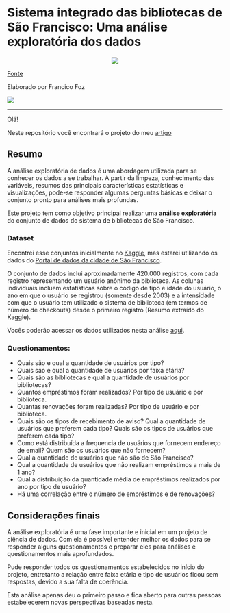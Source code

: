 # Sistema integrado das bibliotecas de São Francisco: Uma análise exploratória dos dados

<p align="center"> 
<img src="https://cdn.vox-cdn.com/thumbor/ACMFacaANxBvqsRvN-Ps3WgG_Z8=/0x0:4221x2814/970x728/filters:focal(1774x1070:2448x1744):format(webp):no_upscale()/cdn.vox-cdn.com/uploads/chorus_image/image/62631916/14260954879_6846eafd66_o.0.jpg"></a> 
</p>

[Fonte](https://thewandererliteraryjournal.wordpress.com/2017/08/03/beautiful-public-california-libraries)


Elaborado por Francico Foz

<a href="https://img.shields.io/badge/author-gustavolq-blue.svg)](https://www.linkedin.com/in/francisco-tadeu-foz/" target="_blank"><img src="https://img.shields.io/badge/-LinkedIn-%230077B5?style=for-the-badge&logo=linkedin&logoColor=white" target="_blank"></a>  

---

Olá! 

Neste repositório você encontrará o projeto do meu [artigo]() 


## Resumo
A análise exploratória de dados é uma abordagem utilizada para se conhecer os dados a se trabalhar. 
A partir da limpeza, conhecimento das variáveis, resumos das principais características estatísticas e visualizações, pode-se responder algumas perguntas básicas e deixar o conjunto pronto para análises mais profundas.

Este projeto tem como objetivo principal realizar uma **análise exploratória** do conjunto de dados do sistema de bibliotecas de São Francisco. 

### Dataset

Encontrei esse conjuntos inicialmente no [Kaggle](https://www.kaggle.com/datasf/sf-library-usage-data?select=Library_Usage.csv), mas estarei utilizando os dados do [Portal de dados da cidade de São Francisco](https://data.sfgov.org/Culture-and-Recreation/Library-Usage/qzz6-2jup).

O conjunto de dados inclui aproximadamente 420.000 registros, com cada registro representando um usuário anônimo da biblioteca. As colunas individuais incluem estatísticas sobre o código de tipo e idade do usuário, o ano em que o usuário se registrou (somente desde 2003) e a intensidade com que o usuário tem utilizado o sistema de biblioteca (em termos de número de checkouts) desde o primeiro registro (Resumo extraído do Kaggle). 

Vocês poderão acessar os dados utilizados nesta análise [aqui](https://drive.google.com/file/d/1wTom0A8SRd7XlR-pBqu720O1rhOR41uD/view?usp=sharing).


### Questionamentos:
*    Quais são e qual a quantidade de usuários por tipo?
*    Quais são e qual a quantidade de usuários por faixa etária?
*    Quais são as bibliotecas e qual a quantidade de usuários  por bibliotecas?
*    Quantos empréstimos foram realizados? Por tipo de usuário e por biblioteca.
*    Quantas renovações foram realizadas? Por tipo de usuário e por biblioteca.
*    Quais são os tipos de recebimento de aviso? Qual a quantidade de usuários que preferem cada tipo? Quais são os tipos de usuários que preferem cada tipo?
*    Como está distribuída a frequencia de usuários que fornecem endereço de email? Quem são os usuários que não fornecem? 
*    Qual a quantidade de usuários que não são de São Francisco?
*    Qual a quantidade de usuários que não realizam empréstimos a mais de 1 ano?
*    Qual a distribuição da quantidade média de empréstimos realizados por ano por tipo de usuário?
*    Há uma correlação entre o número de empréstimos e de renovações?




## Considerações finais

A análise exploratória é uma fase importante e inicial em um projeto de ciência de dados. Com ela é possível entender melhor os dados para se responder alguns questionamentos e preparar eles para análises e questionamentos mais aprofundados.

Pude responder todos os questionamentos estabelecidos no início do projeto, entretanto a relação entre faixa etária e tipo de usuários ficou sem respostas, devido a sua falta de coerência.


Esta análise apenas deu o primeiro passo e fica aberto para outras pessoas estabelecerem novas perspectivas baseadas nesta.
